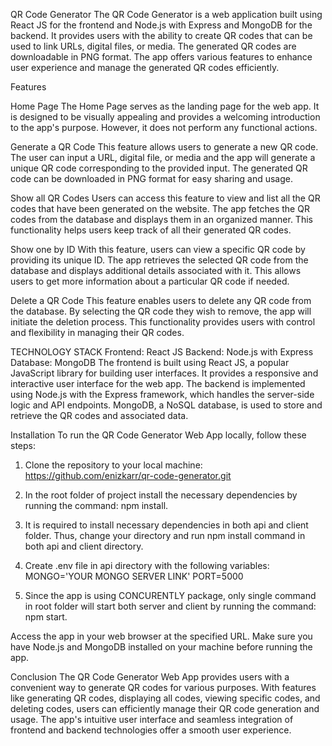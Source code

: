QR Code Generator
The QR Code Generator is a web application built using React JS for the frontend and Node.js with Express and MongoDB for the backend. It provides users with the ability to create QR codes that can be used to link URLs, digital files, or media. The generated QR codes are downloadable in PNG format. The app offers various features to enhance user experience and manage the generated QR codes efficiently.

Features

Home Page
The Home Page serves as the landing page for the web app. It is designed to be visually appealing and provides a welcoming introduction to the app's purpose. However, it does not perform any functional actions.

Generate a QR Code
This feature allows users to generate a new QR code. The user can input a URL, digital file, or media and the app will generate a unique QR code corresponding to the provided input. The generated QR code can be downloaded in PNG format for easy sharing and usage.

Show all QR Codes
Users can access this feature to view and list all the QR codes that have been generated on the website. The app fetches the QR codes from the database and displays them in an organized manner. This functionality helps users keep track of all their generated QR codes.

Show one by ID
With this feature, users can view a specific QR code by providing its unique ID. The app retrieves the selected QR code from the database and displays additional details associated with it. This allows users to get more information about a particular QR code if needed.

Delete a QR Code
This feature enables users to delete any QR code from the database. By selecting the QR code they wish to remove, the app will initiate the deletion process. This functionality provides users with control and flexibility in managing their QR codes.

TECHNOLOGY STACK
Frontend: React JS
Backend: Node.js with Express
Database: MongoDB
The frontend is built using React JS, a popular JavaScript library for building user interfaces. It provides a responsive and interactive user interface for the web app. The backend is implemented using Node.js with the Express framework, which handles the server-side logic and API endpoints. MongoDB, a NoSQL database, is used to store and retrieve the QR codes and associated data.


Installation
To run the QR Code Generator Web App locally, follow these steps:

1. Clone the repository to your local machine: https://github.com/enizkarr/qr-code-generator.git

2. In the root folder of project install the necessary dependencies by running the command: npm install.
4. It is required to install necessary dependencies in both api and client folder. Thus, change your directory and run npm install command in both api and client directory.
4. Create .env file in api directory with the following variables:
    MONGO='YOUR MONGO SERVER LINK'
    PORT=5000
5. Since the app is using CONCURENTLY package, only single command in root folder will start both server and client by running the command: npm start.

Access the app in your web browser at the specified URL.
Make sure you have Node.js and MongoDB installed on your machine before running the app.

Conclusion
The QR Code Generator Web App provides users with a convenient way to generate QR codes for various purposes. With features like generating QR codes, displaying all codes, viewing specific codes, and deleting codes, users can efficiently manage their QR code generation and usage. The app's intuitive user interface and seamless integration of frontend and backend technologies offer a smooth user experience.
